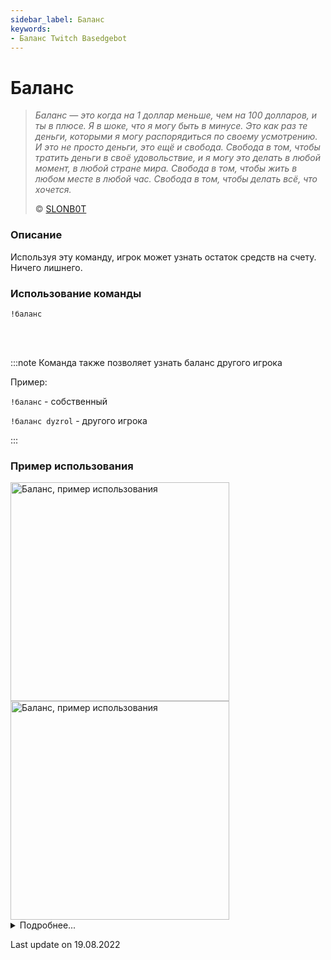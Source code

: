```yaml
---
sidebar_label: Баланс
keywords:
- Баланс Twitch Basedgebot
---
```


# Баланс

> *<quote>Баланс — это когда на 1 доллар меньше, чем на 100 долларов, и ты в плюсе. Я в шоке, что я могу быть в минусе. Это как раз те деньги, которыми я могу распорядиться по своему усмотрению. И это не просто деньги, это ещё и свобода. Свобода в том, чтобы тратить деньги в своё удовольствие, и я могу это делать в любой момент, в любой стране мира. Свобода в том, чтобы жить в любом месте в любой час. Свобода в том, чтобы делать всё, что хочется.</quote>*
>
> © <a class="slonbot balance" href="https://www.twitch.tv/slonb0t">SLONB0T</a>

### Описание

Используя эту команду, игрок может узнать остаток средств на счету. Ничего лишнего.

### Использование команды

<code>!баланс</code>

<br/>
<br/>

:::note
Команда также позволяет узнать баланс другого игрока

Пример:
<p><code>!баланс</code> - собственный</p>

<p><code>!баланс dyzrol</code> - другого игрока</p>
:::

### Пример использования

<img src="https://media2.giphy.com/media/RYHYB08C7QeVnK3G9b/giphy.gif?cid=790b7611f477b87a90149c168e711ac4ef3d8cab7d1f762e&rid=giphy.gif&ct=g" alt="Баланс, пример использования" width="350"/>
<img src="https://media1.giphy.com/media/ZOtzqs4ooY1PsXaG4W/giphy.gif?cid=790b7611b9c201bfed2450c5f14d121fb089d1c3ae7e10ab&rid=giphy.gif&ct=g" alt="Баланс, пример использования" width="350" id="example-right"/>

<details>
  <summary>Подробнее...</summary>
  <div>

| Global cooldown | 2 seconds⠀⠀⠀⠀⠀⠀⠀⠀⠀⠀⠀⠀ |
|:----------------|:----------------------|
| User cooldown   | 15 seconds            |
| Mod only        | No                    |
| Sub only        | No                    |
| Aliases         | !balance              |
  </div>
</details>

<p class="update">Last update on 19.08.2022</p>